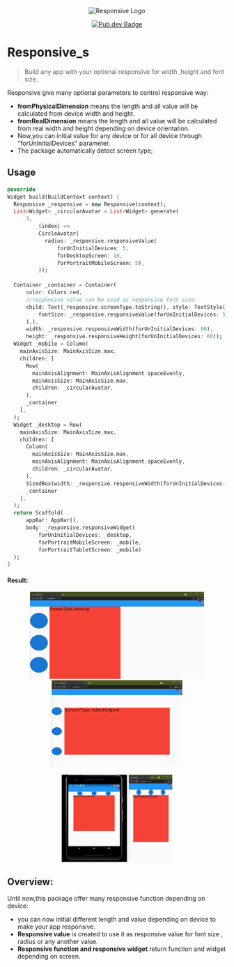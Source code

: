 <p align="center">
	<img src="https://encrypted-tbn0.gstatic.com/images?q=tbn:ANd9GcT1q4RidNW7-RirwV6Nf4Se7l_4YXvpTqvkSQ&usqp=CAU" height="200" width="200" alt="Responsive Logo" />
</p>
<p align="center">
	<a href="https://pub.dev/packages/responsive_s"><img src="https://img.shields.io/badge/pub-1.0.1-blue" alt="Pub.dev Badge"></a>
	</p>

# Responsive_s

> Build any app with your optional responsive for width ,height and font size.

Responsive give many optional parameters to control responsive way:

- **fromPhysicalDimension** means the length and all value will be calculated from device width and
  height.
- **fromRealDimension** means the length and all value will be calculated from real width and height
  depending on device orientation.
- Now,you can initial value for any device or for all device through "forUnInitialDevices"
  parameter.
- The package automatically detect screen type;

## Usage

```dart
@override
Widget build(BuildContext context) {
  Responsive _responsive = new Responsive(context);
  List<Widget> _circularAvatar = List<Widget>.generate(
      3,
          (index) =>
          CircleAvatar(
            radius: _responsive.responsiveValue(
                forUnInitialDevices: 5,
                forDesktopScreen: 10,
                forPortraitMobileScreen: 5),
          ));

  Container _container = Container(
      color: Colors.red,
      //responsive value can be used as responsive font size.
      child: Text(_responsive.screenType.toString(), style: TextStyle(
          fontSize: _responsive.responsiveValue(forUnInitialDevices: 5)
      ),),
      width: _responsive.responsiveWidth(forUnInitialDevices: 80),
      height: _responsive.responsiveHeight(forUnInitialDevices: 60));
  Widget _mobile = Column(
    mainAxisSize: MainAxisSize.max,
    children: [
      Row(
        mainAxisAlignment: MainAxisAlignment.spaceEvenly,
        mainAxisSize: MainAxisSize.max,
        children: _circularAvatar,
      ),
      _container
    ],
  );
  Widget _desktop = Row(
    mainAxisSize: MainAxisSize.max,
    children: [
      Column(
        mainAxisSize: MainAxisSize.max,
        mainAxisAlignment: MainAxisAlignment.spaceEvenly,
        children: _circularAvatar,
      ),
      SizedBox(width: _responsive.responsiveWidth(forUnInitialDevices: 2),),
      _container
    ],
  );
  return Scaffold(
      appBar: AppBar(),
      body: _responsive.responsiveWidget(
          forUnInitialDevices: _desktop,
          forPortraitMobileScreen: _mobile,
          forPortraitTabletScreen: _mobile)
  );
}
```

#### Result:

<p align="center">
	<img src="https://raw.githubusercontent.com/adelhammoda/responsive_s/master/assets/desktop.png" height="200" width="400"  alt="desktop size" />
<img src="https://raw.githubusercontent.com/adelhammoda/responsive_s/master/assets/landscape.png" height="200" width="300"  alt="tablet landscape" />
</p>

<p align="center">
<img src="https://raw.githubusercontent.com/adelhammoda/responsive_s/master/assets/phone.png" height="200" width="150"  alt="tablet portriat" />
<img src="https://raw.githubusercontent.com/adelhammoda/responsive_s/master/assets/portriat.png" height="200" width="100"  alt="test result" />
</p>

## Overview:

Until now,this package offer many responsive function depending on device:

- you can now initial different length and value depending on device to make your app responsive.
- **Responsive value** is created to use it as responsive value for font size , radius or any
  another value.
- **Responsive function and responsive widget** return function and widget depending on screen.  


